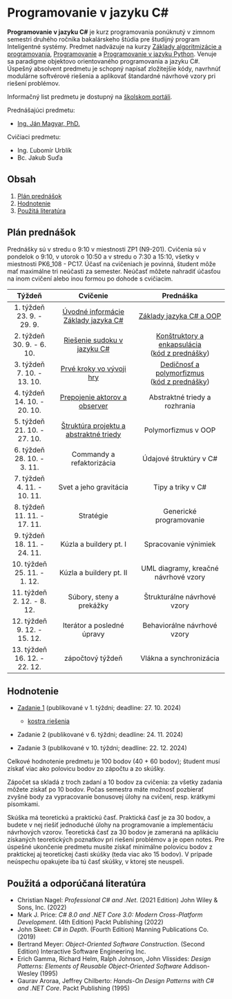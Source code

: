 # Programovanie v jazyku C\#

**Programovanie v jazyku C#** je kurz programovania ponúknutý v zimnom semestri druhého ročníka bakalárskeho štúdia pre študijný program Inteligentné systémy. Predmet nadväzuje na kurzy [Základy algoritmizácie a programovania](https://kurzy.kpi.fei.tuke.sk/zap/), [Programovanie](https://kurzy.kpi.fei.tuke.sk/pvjc/2021/) a [Programovanie v jazyku Python](https://github.com/ianmagyar/introduction-to-python). Venuje sa paradigme objektovo orientovaného programovania a jazyku C#. Úspešný absolvent predmetu je schopný napísať zložitejšie kódy, navrhnúť modulárne softvérové riešenia a aplikovať štandardné návrhové vzory pri riešení problémov.

Informačný list predmetu je dostupný na [školskom portáli](https://maisportal.tuke.sk/portal/studijneProgramy.mais).

Prednášajúci predmetu:

* [Ing. Ján Magyar, PhD.](https://cit.fei.tuke.sk/people-janmagyar/)

Cvičiaci predmetu:

* Ing. Ľubomír Urblík
* Bc. Jakub Suďa

## Obsah
1. [Plán prednášok](#plan)
2. [Hodnotenie](#grading)
3. [Použitá literatúra](#literature)

## Plán prednášok <a name="plan"></a>
Prednášky sú v stredu o 9:10 v miestnosti ZP1 (N9-201). Cvičenia sú v pondelok o 9:10, v utorok o 10:50 a v stredu o 7:30 a 15:10, všetky v miestnosti PK6_108 - PC17. Účasť na cvičeniach je povinná, študent môže mať maximálne tri neúčasti za semester. Neúčasť môžete nahradiť účasťou na inom cvičení alebo inou formou po dohode s cvičiacim.

|              Týždeň             |                         Cvičenie                        |                         Prednáška                       |
|:-------------------------------:|:-------------------------------------------------------:|:-------------------------------------------------------:|
| 1. týždeň<br>23. 9. - 29. 9.    | [Úvodné informácie](lectures/Lecture-00.pdf) <br> [Základy jazyka C#](labs/lab01.md)                | [Základy jazyka C# a OOP](lectures/Lecture-01.pdf)                                 |
| 2. týždeň<br>30. 9. - 6. 10.    | [Riešenie sudoku v jazyku C#](labs/lab02.md)            | [Konštruktory a enkapsulácia](lectures/Lecture-02.pdf)<br>([kód z prednášky](lectures/codes/Lecture02.zip))                             |
| 3. týždeň<br>7. 10. - 13. 10.   | [Prvé kroky vo vývoji hry](labs/lab03.md)               | [Dedičnosť a polymorfizmus](lectures/Lecture-03.pdf)<br>([kód z prednášky](lectures/codes/Lecture03.zip))                               |
| 4. týždeň<br>14. 10. - 20. 10.  | [Prepojenie aktorov a observer](labs/lab04.md)          | Abstraktné triedy a rozhrania                           |
| 5. týždeň<br>21. 10. - 27. 10.  | [Štruktúra projektu a abstraktné triedy](labs/lab05.md)                  | Polymorfizmus v OOP                                     |
| 6. týždeň<br>28. 10. - 3. 11.   | Commandy a refaktorizácia                               | Údajové štruktúry v C#                                  |
| 7. týždeň<br>4. 11. - 10. 11.   | Svet a jeho gravitácia                                  | Tipy a triky v C#                                       |
| 8. týždeň<br>11. 11. - 17. 11.  | Stratégie                                               | Generické programovanie                                 |
| 9. týždeň<br>18. 11. - 24. 11.  | Kúzla a buildery pt. I                                  | Spracovanie výnimiek                                    |
| 10. týždeň<br>25. 11. - 1. 12.  | Kúzla a buildery pt. II                                 | UML diagramy, kreačné návrhové vzory                    |
| 11. týždeň<br>2. 12. - 8. 12.   | Súbory, steny a prekážky                                | Štrukturálne návrhové vzory                             |
| 12. týždeň<br>9. 12. - 15. 12.  | Iterátor a posledné úpravy                              | Behaviorálne návrhové vzory                             |
| 13. týždeň<br>16. 12. - 22. 12. | zápočtový týždeň                                        | Vlákna a synchronizácia                                 |

## Hodnotenie <a name="grading"></a>

* [Zadanie 1](assignments/Zadanie1.pdf) (publikované v 1. týždni; deadline: 27. 10. 2024)
    * [kostra riešenia](assignments/Assignment1.zip)

* Zadanie 2 (publikované v 6. týždni; deadline: 24. 11. 2024)

* Zadanie 3 (publikované v 10. týždni; deadline: 22. 12. 2024)

Celkové hodnotenie predmetu je 100 bodov (40 + 60 bodov); študent musí získať viac ako polovicu bodov zo zápočtu a zo skúšky.

Zápočet sa skladá z troch zadaní a 10 bodov za cvičenia: za všetky zadania môžete získať po 10 bodov. Počas semestra máte možnosť pozbierať zvyšné body za vypracovanie bonusovej úlohy na cvičení, resp. krátkymi písomkami.

Skúška má teoretickú a praktickú časť. Praktická časť je za 30 bodov, a budete v nej riešiť jednoduché úlohy na programovanie a implementáciu návrhových vzorov. Teoretická časť za 30 bodov je zameraná na aplikáciu získaných teoretických poznatkov pri riešení problémov a je open notes. Pre úspešné ukončenie predmetu musíte získať minimálne polovicu bodov z praktickej aj teoretickej časti skúšky (teda viac ako 15 bodov). V prípade neúspechu opakujete iba tú časť skúšky, v ktorej ste neuspeli.

## Použitá a odporúčaná literatúra <a name="literature"></a>
* Christian Nagel: *Professional C# and .Net*. (2021 Edition) John Wiley & Sons, Inc. (2022)
* Mark J. Price: *C# 8.0 and .NET Core 3.0: Modern Cross-Platform Development*. (4th Edition) Packt Publishing (2022)
* John Skeet: *C# in Depth*. (Fourth Edition) Manning Publications Co. (2019)
* Bertrand Meyer: *Object-Oriented Software Construction*. (Second Edition) Interactive Software Engineering Inc.
* Erich Gamma, Richard Helm, Ralph Johnson, John Vlissides: *Design Patterns: Elements of Reusable Object-Oriented Software* Addison-Wesley (1995)
* Gaurav Aroraa, Jeffrey Chilberto: *Hands-On Design Patterns with C# and .NET Core*. Packt Publishing (1995)
